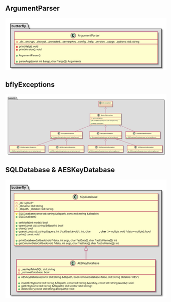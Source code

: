 ## ArgumentParser

![](argumentParser.svg)

## bflyExceptions

![](bflyExceptions.svg)

## SQLDatabase & AESKeyDatabase

![](sqlDatabase.svg)
